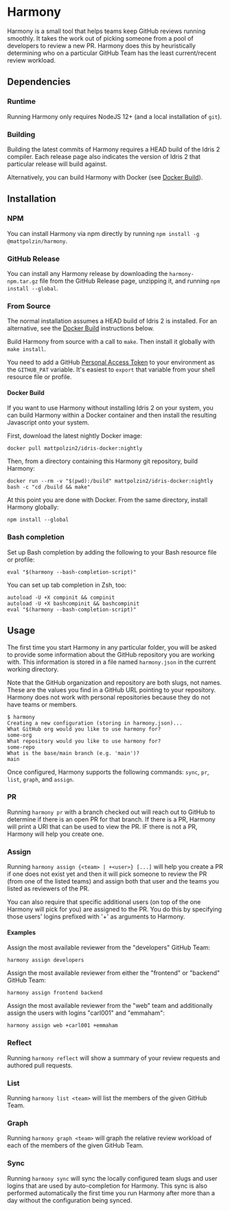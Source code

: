
# Harmony
Harmony is a small tool that helps teams keep GitHub reviews running smoothly. It takes the work out of picking someone from a pool of developers to review a new PR. Harmony does this by heuristically determining who on a particular GitHub Team has the least current/recent review workload.

## Dependencies
### Runtime
Running Harmony only requires NodeJS 12+ (and a local installation of `git`).
### Building
Building the latest commits of Harmony requires a HEAD build of the Idris 2 compiler. Each release page also indicates the version of Idris 2 that particular release will build against.

Alternatively, you can build Harmony with Docker (see [Docker Build](#docker-build)).

## Installation
### NPM
You can install Harmony via npm directly by running `npm install -g @mattpolzin/harmony`.

### GitHub Release
You can install any Harmony release by downloading the `harmony-npm.tar.gz` file from the GitHub Release page, unzipping it, and running `npm install --global`.

### From Source
The normal installation assumes a HEAD build of Idris 2 is installed. For an alternative, see the [Docker Build](#docker-build) instructions below.

Build Harmony from source with a call to `make`. Then install it globally with `make install`.

You need to add a GitHub [Personal Access Token](https://docs.github.com/en/github/authenticating-to-github/keeping-your-account-and-data-secure/creating-a-personal-access-token) to your environment as the `GITHUB_PAT` variable. It's easiest to `export` that variable from your shell resource file or profile.

#### Docker Build
If you want to use Harmony without installing Idris 2 on your system, you can build Harmony within a Docker container and then install the resulting Javascript onto your system.

First, download the latest nightly Docker image:
```shell
docker pull mattpolzin2/idris-docker:nightly
```

Then, from a directory containing this Harmony git repository, build Harmony:
```shell
docker run --rm -v "$(pwd):/build" mattpolzin2/idris-docker:nightly bash -c "cd /build && make"
```

At this point you are done with Docker. From the same directory, install Harmony globally:
```shell
npm install --global
```

### Bash completion
Set up Bash completion by adding the following to your Bash resource file or profile:
```shell
eval "$(harmony --bash-completion-script)"
```

You can set up tab completion in Zsh, too:
```shell
autoload -U +X compinit && compinit
autoload -U +X bashcompinit && bashcompinit
eval "$(harmony --bash-completion-script)"
```

## Usage
The first time you start Harmony in any particular folder, you will be asked to provide some information about the GitHub repository you are working with. This information is stored in a file named `harmony.json` in the current working directory.

Note that the GitHub organization and repository are both slugs, not names. These are the values you find in a GitHub URL pointing to your repository. Harmony does not work with personal repositories because they do not have teams or members.
```shell
$ harmony
Creating a new configuration (storing in harmony.json)...
What GitHub org would you like to use harmony for?
some-org
What repository would you like to use harmony for?
some-repo
What is the base/main branch (e.g. 'main')?
main
```

Once configured, Harmony supports the following commands: `sync`, `pr`, `list`, `graph`, and `assign`.

### PR
Running `harmony pr` with a branch checked out will reach out to GitHub to determine if there is an open PR for that branch. If there is a PR, Harmony will print a URI that can be used to view the PR. IF there is not a PR, Harmony will help you create one.

### Assign
Running `harmony assign {<team> | +<user>} [...]` will help you create a PR if one does not exist yet and then it will pick someone to review the PR (from one of the listed teams) and assign both that user and the teams you listed as reviewers of the PR.

You can also require that specific additional users (on top of the one Harmony will pick for you) are assigned to the PR. You do this by specifying those users' logins prefixed with '+' as arguments to Harmony.

#### Examples
Assign the most available reviewer from the "developers" GitHub Team:
```shell
harmony assign developers
```

Assign the most available reviewer from either the "frontend" or "backend" GitHub Team:
```shell
harmony assign frontend backend
```

Assign the most available reviewer from the "web" team and additionally assign the users with logins "carl001" and "emmaham":
```shell
harmony assign web +carl001 +emmaham
```

### Reflect
Running `harmony reflect` will show a summary of your review requests and authored pull requests.

### List
Running `harmony list <team>` will list the members of the given GitHub Team.

### Graph
Running `harmony graph <team>` will graph the relative review workload of each of the members of the given GitHub Team.

### Sync
Running `harmony sync` will sync the locally configured team slugs and user logins that are used by auto-completion for Harmony. This sync is also performed automatically the first time you run Harmony after more than a day without the configuration being synced.

